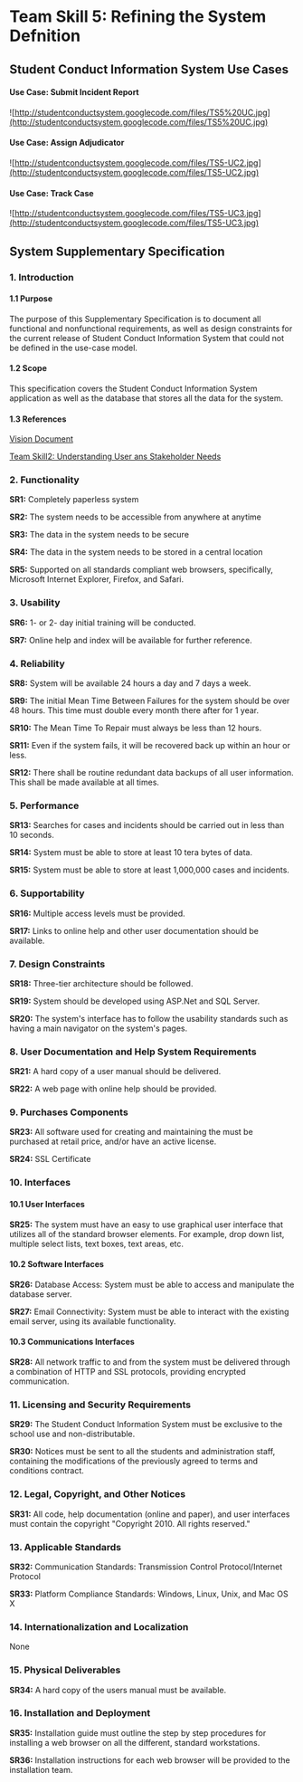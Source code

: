 

# Team Skill 5: Refining the System Defnition #

## Student Conduct Information System Use Cases ##

#### Use Case: Submit Incident Report ####
![http://studentconductsystem.googlecode.com/files/TS5%20UC.jpg](http://studentconductsystem.googlecode.com/files/TS5%20UC.jpg)
#### Use Case: Assign Adjudicator ####
![http://studentconductsystem.googlecode.com/files/TS5-UC2.jpg](http://studentconductsystem.googlecode.com/files/TS5-UC2.jpg)
#### Use Case: Track Case ####
![http://studentconductsystem.googlecode.com/files/TS5-UC3.jpg](http://studentconductsystem.googlecode.com/files/TS5-UC3.jpg)

## System Supplementary Specification ##

### 1. Introduction ###

#### 1.1 Purpose ####

The purpose of this Supplementary Specification is to document all functional and nonfunctional requirements, as well as design constraints for the current release of Student Conduct Information System that could not be defined in the use-case model.

#### 1.2 Scope ####

This specification covers the Student Conduct Information System application as well as the database that stores all the data for the system.

#### 1.3 References ####

[Vision Document](http://code.google.com/p/studentconductsystem/wiki/TeamSkill3?ts=1291867663&updated=TeamSkill3#Team_Skill_3:_Defining_the_System_-_Vision_Document)

[Team Skill2: Understanding User ans Stakeholder Needs](http://code.google.com/p/studentconductsystem/wiki/TeamSkill2#Team_Skill2:_Understanding_the_User_and_Stakeholder_Needs)

### 2. Functionality ###

**SR1:** Completely paperless system

**SR2:** The system needs to be accessible from anywhere at anytime

**SR3:** The data in the system needs to be secure

**SR4:** The data in the system needs to be stored in a central location

**SR5:** Supported on all standards compliant web browsers, specifically, Microsoft Internet Explorer, Firefox, and Safari.

### 3. Usability ###

**SR6:** 1- or 2- day initial training will be conducted.

**SR7:** Online help and index will be available for further reference.

### 4. Reliability ###

**SR8:** System will be available 24 hours a day and 7 days a week.

**SR9:** The initial Mean Time Between Failures for the system should be over 48 hours. This time must double every month there after for 1 year.

**SR10:** The Mean Time To Repair must always be less than 12 hours.

**SR11:** Even if the system fails, it will be recovered back up within an hour or less.

**SR12:** There shall be routine redundant data backups of all user information. This shall be made available at all times.

### 5. Performance ###

**SR13:** Searches for cases and incidents should be carried out in less than 10 seconds.

**SR14:** System must be able to store at least 10 tera bytes of data.

**SR15:** System must be able to store at least 1,000,000 cases and incidents.

### 6. Supportability ###

**SR16:** Multiple access levels must be provided.

**SR17:** Links to online help and other user documentation should be available.

### 7. Design Constraints ###

**SR18:** Three-tier architecture should be followed.

**SR19:** System should be developed using ASP.Net and SQL Server.

**SR20:** The system's interface has to follow the usability standards such as having a main navigator on the system's pages.

### 8. User Documentation and Help System Requirements ###

**SR21:** A hard copy of a user manual should be delivered.

**SR22:** A web page with online help should be provided.

### 9. Purchases Components ###

**SR23:** All software used for creating and maintaining the must be purchased at retail price, and/or have an active license.

**SR24:** SSL Certificate

### 10. Interfaces ###

#### 10.1 User Interfaces ####

**SR25:** The system must have an easy to use graphical user interface that utilizes all of the standard browser elements. For example, drop down list, multiple select lists, text boxes, text areas, etc.

#### 10.2 Software Interfaces ####

**SR26:** Database Access: System must be able to access and manipulate the database server.

**SR27:** Email Connectivity: System must be able to interact with the existing email server, using its available functionality.

#### 10.3 Communications Interfaces ####

**SR28:** All network traffic to and from the system must be delivered through a combination of HTTP and SSL protocols, providing encrypted communication.

### 11. Licensing and Security Requirements ###

**SR29:** The Student Conduct Information System must be exclusive to the school use and non-distributable.

**SR30:** Notices must be sent to all the students and administration staff, containing the modifications of the previously agreed to terms and conditions contract.

### 12. Legal, Copyright, and Other Notices ###

**SR31:** All code, help documentation (online and paper), and user interfaces must contain the copyright "Copyright 2010. All rights reserved."

### 13. Applicable Standards ###

**SR32:** Communication Standards: Transmission Control Protocol/Internet Protocol

**SR33:** Platform Compliance Standards: Windows, Linux, Unix, and Mac OS X

### 14. Internationalization and Localization ###

None

### 15. Physical Deliverables ###

**SR34:** A hard copy of the users manual must be available.

### 16. Installation and Deployment ###

**SR35:** Installation guide must outline the step by step procedures for installing a web browser on all the different, standard workstations.

**SR36:** Installation instructions for each web browser will be provided to the installation team.